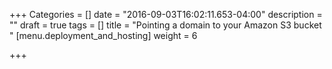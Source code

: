 +++
Categories = []
date = "2016-09-03T16:02:11.653-04:00"
description = ""
draft = true
tags = []
title = "Pointing a domain to your Amazon S3 bucket "
[menu.deployment_and_hosting]
weight = 6

+++
